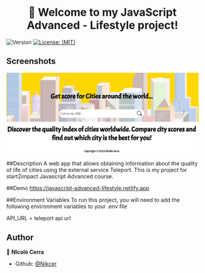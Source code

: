 
<h1 align="center">🚀 Welcome to my JavaScript Advanced - Lifestyle project!</h1>
<p>
  <img alt="Version" src="https://img.shields.io/badge/version-1.0.0-blue.svg?cacheSeconds=2592000" />
  <a href="#" target="_blank">
    <img alt="License: (MIT)" src="https://img.shields.io/badge/License-(MIT)-yellow.svg" />
  </a>
</p>

## Screenshots
![Alt text](https://github.com/Nikcer/JavaScript_Advanced-Lifestyle/blob/master/src/img/screenshot.png)

##Description
A web app that allows obtaining information about the quality of life of cities using the external service Teleport.
This is my project for start2impact Javascript Advanced course.

##Demo
https://javascript-advanced-lifestyle.netlify.app

##Environment Variables
To run this project, you will need to add the following environment variables to your .env file

API_URL = teleport api url

## Author
👤 **NIcolò Cerra**

* Github: [@Nikcer](https://github.com/Nikcer)


